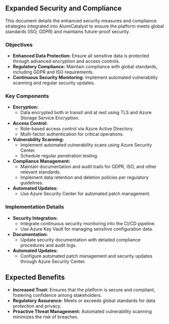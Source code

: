 ## Expanded Security and Compliance
This document details the enhanced security measures and compliance strategies integrated into AlumiCatalyst to ensure the platform meets global standards (ISO, GDPR) and maintains future-proof security.

### Objectives
- **Enhanced Data Protection:** Ensure all sensitive data is protected through advanced encryption and access controls.
- **Regulatory Compliance:** Maintain compliance with global standards, including GDPR and ISO requirements.
- **Continuous Security Monitoring:** Implement automated vulnerability scanning and regular security updates.

### Key Components
- **Encryption:**  
  - Data encrypted both in transit and at rest using TLS and Azure Storage Service Encryption.
- **Access Control:**  
  - Role-based access control via Azure Active Directory.
  - Multi-factor authentication for critical operations.
- **Vulnerability Scanning:**  
  - Implement automated vulnerability scans using Azure Security Center.
  - Schedule regular penetration testing.
- **Compliance Management:**  
  - Maintain documentation and audit trails for GDPR, ISO, and other relevant standards.
  - Implement data retention and deletion policies per regulatory guidelines.
- **Automated Updates:**  
  - Use Azure Security Center for automated patch management.

### Implementation Details
- **Security Integration:**  
  - Integrate continuous security monitoring into the CI/CD pipeline.
  - Use Azure Key Vault for managing sensitive configuration data.
- **Documentation:**  
  - Update security documentation with detailed compliance procedures and audit logs.
- **Automated Updates:**  
  - Configure automated patch management and security updates through Azure Security Center.

## Expected Benefits
- **Increased Trust:** Ensures that the platform is secure and compliant, fostering confidence among stakeholders.
- **Regulatory Assurance:** Meets or exceeds global standards for data protection and privacy.
- **Proactive Threat Management:** Automated vulnerability scanning minimizes the risk of breaches.
